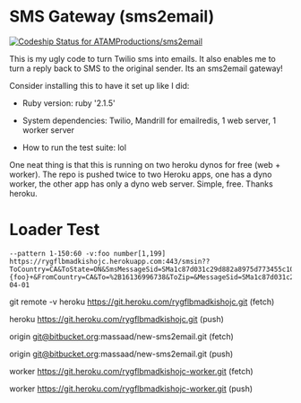 # SMS Gateway (sms2email)
[ ![Codeship Status for ATAMProductions/sms2email](https://codeship.com/projects/e3a7e130-c07e-0132-2aed-266352fa3a31/status?branch=master)](https://codeship.com/projects/73270)

This is my ugly code to turn Twilio sms into emails. It also enables me to turn a reply back to SMS to the original sender. Its an sms2email gateway!

Consider installing this to have it set up like I did:

* Ruby version: ruby '2.1.5'

* System dependencies: Twilio, Mandrill for emailredis, 1 web server, 1 worker server 

* How to run the test suite: lol
 
One neat thing is that this is running on two heroku dynos for free (web + worker). 
The repo is pushed twice to two Heroku apps, one has a dyno worker, the other app has only a dyno web server. Simple, free. Thanks heroku.


# Loader Test
```
--pattern 1-150:60 -v:foo number[1,199] https://rygflbmadkishojc.herokuapp.com:443/smsin??ToCountry=CA&ToState=ON&SmsMessageSid=SMa1c87d031c29d882a8975d773455c107&NumMedia=0&ToCity=OTTAWA&FromZip=&SmsSid=SMa1c87d031c29d882a8975d773455c107&FromState=ON&SmsStatus=received&FromCity=OTTAWA&Body=Test#{foo}+&FromCountry=CA&To=%2B16136996738&ToZip=&MessageSid=SMa1c87d031c29d882a8975d773455c107&AccountSid=&From=%2B16138584587&ApiVersion=2010-04-01
```

 git remote -v
heroku  https://git.heroku.com/rygflbmadkishojc.git (fetch)

heroku  https://git.heroku.com/rygflbmadkishojc.git (push)

origin  git@bitbucket.org:massaad/new-sms2email.git (fetch)

origin  git@bitbucket.org:massaad/new-sms2email.git (push)

worker  https://git.heroku.com/rygflbmadkishojc-worker.git (fetch)

worker  https://git.heroku.com/rygflbmadkishojc-worker.git (push)